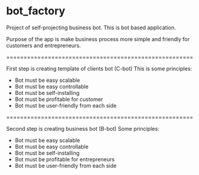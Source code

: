 # bot_factory
Project of self-projecting business bot.
This is bot based application.

Purpose of the app is make business process more simple and friendly for customers and entrepreneurs.

======================================================

First step is creating template of clients bot (C-bot)
This is some principles:
- Bot must be easy scalable
- Bot must be easy controllable
- Bot must be self-installing
- Bot must be profitable for customer
- Bot must be user-friendly from each side

======================================================

Second step is creating business bot (B-bot)
Some principles:
- Bot must be easy scalable
- Bot must be easy controllable
- Bot must be self-installing
- Bot must be profitable for entrepreneurs
- Bot must be user-friendly from each side
